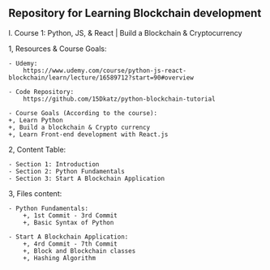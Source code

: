 ## Repository for Learning Blockchain development

I. Course 1: Python, JS, & React | Build a Blockchain & Cryptocurrency

1, Resources & Course Goals:

    - Udemy:
        https://www.udemy.com/course/python-js-react-blockchain/learn/lecture/16589712?start=90#overview

    - Code Repository:
        https://github.com/15Dkatz/python-blockchain-tutorial

    - Course Goals (According to the course):
    +, Learn Python
    +, Build a blockchain & Crypto currency
    +, Learn Front-end development with React.js

2, Content Table:

    - Section 1: Introduction
    - Section 2: Python Fundamentals
    - Section 3: Start A Blockchain Application

3, Files content:

    - Python Fundamentals:
        +, 1st Commit - 3rd Commit
        +, Basic Syntax of Python

    - Start A Blockchain Application:
        +, 4rd Commit - 7th Commit
        +, Block and Blockchain classes
        +, Hashing Algorithm

